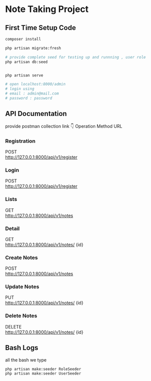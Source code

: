 # Note Taking Project



## First Time Setup Code

```bash
composer install

php artisan migrate:fresh

# provide complete seed for testing up and runnning , user role
php artisan db:seed


php artisan serve

# open localhost:8000/admin 
# login using 
# email : admin@mail.com
# password : password

```


## API Documentation

provide postman collection link 👇
Operation	    Method	    URL
### Registration	
POST	    
http://127.0.0.1:8000/api/v1/register

### Login	        
POST	    
http://127.0.0.1:8000/api/v1/register

### Lists	        
GET	        
http://127.0.0.1:8000/api/v1/notes

### Detail	        
GET	        
http://127.0.0.1:8000/api/v1/notes/ {id}

### Create Notes        
POST	    
http://127.0.0.1:8000/api/v1/notes

### Update Notes
PUT	        
http://127.0.0.1:8000/api/v1/notes/ {id}

### Delete Notes       
DELETE	    
http://127.0.0.1:8000/api/v1/notes/ {id}

## Bash Logs

all the bash we type

```bash
php artisan make:seeder RoleSeeder
php artisan make:seeder UserSeeder
```

